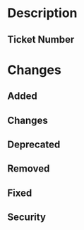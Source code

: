 # Description
<!--- 
- a short summary of the pull request (PR)
- acceptance criteria that you did not cover and why you did not cover these
- open questions
-->

## Ticket Number
<!--- Number of the ticket of this PR. -->

# Changes

## Added
<!--- For new features. -->

## Changes
<!--- For changes in existing functionality. -->

## Deprecated
<!--- For soon-to-be removed features. -->

## Removed
<!--- For now removed features. -->

## Fixed
<!--- For any bug fixes. -->

## Security
<!--- In case of fixed vulnerabilities. --> 
